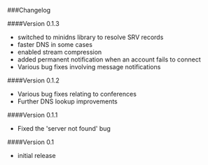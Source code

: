 ###Changelog

####Version 0.1.3
* switched to minidns library to resolve SRV records
* faster DNS in some cases
* enabled stream compression
* added permanent notification when an account fails to connect
* Various bug fixes involving message notifications

####Version 0.1.2
* Various bug fixes relating to conferences
* Further DNS lookup improvements

####Version 0.1.1
* Fixed the 'server not found' bug

####Version 0.1
* initial release
